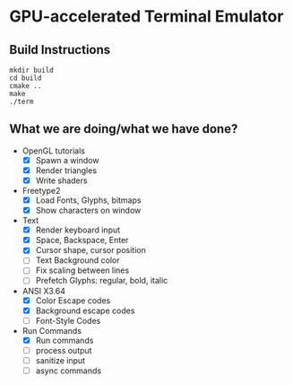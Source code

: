 # GPU-accelerated Terminal Emulator

## Build Instructions

```
mkdir build
cd build
cmake ..
make
./term
```

## What we are doing/what we have done?
- OpenGL tutorials
    - [x] Spawn a window
    - [x] Render triangles
    - [x] Write shaders
- Freetype2
    - [x] Load Fonts, Glyphs, bitmaps
    - [x] Show characters on window
- Text 
    - [x] Render keyboard input
    - [x] Space, Backspace, Enter
    - [x] Cursor shape, cursor position
    - [ ] Text Background color
    - [ ] Fix scaling between lines
    - [ ] Prefetch Glyphs: regular, bold, italic
- ANSI X3.64
    - [x] Color Escape codes
    - [x] Background escape codes
    - [ ] Font-Style Codes
- Run Commands
    - [x] Run commands
    - [ ] process output
    - [ ] sanitize input
    - [ ] async commands
